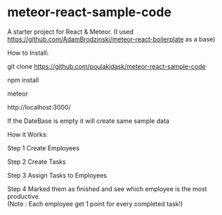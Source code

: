 # meteor-react-sample-code
A starter project for React &amp; Meteor. (I used https://github.com/AdamBrodzinski/meteor-react-boilerplate as a base)

How to Install:

git clone https://github.com/poulakidask/meteor-react-sample-code

npm install

meteor 

http://localhost:3000/    

If the DateBase is empty it will create same sample data

How it Works:

Step 1  Create Employees <br/>

Step 2 Create Tasks <br/>

Step 3 Assign Tasks to Employees <br/>

Step 4 Marked them as finished and see which employee is the most productive.<br/>
(Note : Each employee get 1 point for every completed task!) <br/>

